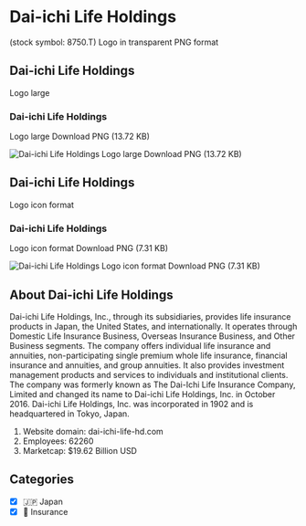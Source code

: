 # Dai-ichi Life Holdings
 (stock symbol: 8750.T) Logo in transparent PNG format

## Dai-ichi Life Holdings
 Logo large

### Dai-ichi Life Holdings
 Logo large Download PNG (13.72 KB)

![Dai-ichi Life Holdings
 Logo large Download PNG (13.72 KB)](/img/orig/8750.T_BIG-fc9734d3.png)

## Dai-ichi Life Holdings
 Logo icon format

### Dai-ichi Life Holdings
 Logo icon format Download PNG (7.31 KB)

![Dai-ichi Life Holdings
 Logo icon format Download PNG (7.31 KB)](/img/orig/8750.T-9a374ad7.png)

## About Dai-ichi Life Holdings


Dai-ichi Life Holdings, Inc., through its subsidiaries, provides life insurance products in Japan, the United States, and internationally. It operates through Domestic Life Insurance Business, Overseas Insurance Business, and Other Business segments. The company offers individual life insurance and annuities, non-participating single premium whole life insurance, financial insurance and annuities, and group annuities. It also provides investment management products and services to individuals and institutional clients. The company was formerly known as The Dai-Ichi Life Insurance Company, Limited and changed its name to Dai-ichi Life Holdings, Inc. in October 2016. Dai-ichi Life Holdings, Inc. was incorporated in 1902 and is headquartered in Tokyo, Japan.

1. Website domain: dai-ichi-life-hd.com
2. Employees: 62260
3. Marketcap: $19.62 Billion USD


## Categories
- [x] 🇯🇵 Japan
- [x] 🏦 Insurance
